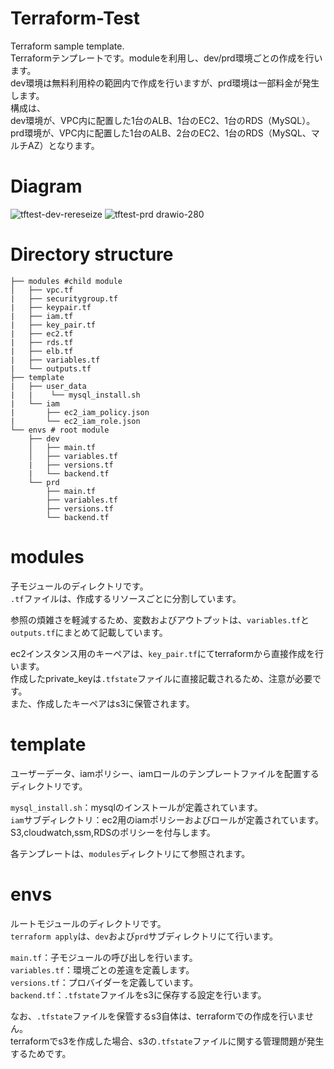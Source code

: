 # Terraform-Test
Terraform sample template.  
Terraformテンプレートです。moduleを利用し、dev/prd環境ごとの作成を行います。  
dev環境は無料利用枠の範囲内で作成を行いますが、prd環境は一部料金が発生します。  
構成は、  
dev環境が、VPC内に配置した1台のALB、1台のEC2、1台のRDS（MySQL）。  
prd環境が、VPC内に配置した1台のALB、2台のEC2、1台のRDS（MySQL、マルチAZ）となります。
# Diagram
![tftest-dev-rereseize](https://user-images.githubusercontent.com/91016271/154847962-c7b62707-2689-4290-8ba9-8c6c721ae445.png)
![tftest-prd drawio-280](https://user-images.githubusercontent.com/91016271/154848117-587eea57-c44c-496f-b6f7-d4ab3223eefc.png)

# Directory structure

```
├── modules #child module
│   ├── vpc.tf
|   ├── securitygroup.tf
|   ├── keypair.tf 
|   ├── iam.tf
|   ├── key_pair.tf
|   ├── ec2.tf
|   ├── rds.tf
|   ├── elb.tf
|   ├── variables.tf
|   └── outputs.tf 
├── template 
|   ├── user_data
|   |    └── mysql_install.sh
|   └── iam
|       ├── ec2_iam_policy.json
|       └── ec2_iam_role.json
└── envs # root module
    ├── dev
    │   ├── main.tf
    │   ├── variables.tf
    |   ├── versions.tf
    |   └── backend.tf
    └── prd
        ├── main.tf
        ├── variables.tf
        ├── versions.tf
        └── backend.tf   
```

# modules
子モジュールのディレクトリです。   
`.tf`ファイルは、作成するリソースごとに分割しています。  

参照の煩雑さを軽減するため、変数およびアウトプットは、`variables.tf`と`outputs.tf`にまとめて記載しています。  

ec2インスタンス用のキーペアは、`key_pair.tf`にてterraformから直接作成を行います。  
作成したprivate_keyは`.tfstate`ファイルに直接記載されるため、注意が必要です。  
また、作成したキーペアはs3に保管されます。

# template
ユーザーデータ、iamポリシー、iamロールのテンプレートファイルを配置するディレクトリです。  

`mysql_install.sh`：mysqlのインストールが定義されています。  
`iam`サブディレクトリ：ec2用のiamポリシーおよびロールが定義されています。  
S3,cloudwatch,ssm,RDSのポリシーを付与します。  

各テンプレートは、`modules`ディレクトリにて参照されます。

# envs
ルートモジュールのディレクトリです。  
`terraform apply`は、`dev`および`prd`サブディレクトリにて行います。  

`main.tf`：子モジュールの呼び出しを行います。  
`variables.tf`：環境ごとの差違を定義します。  
`versions.tf`：プロバイダーを定義しています。  
`backend.tf`：`.tfstate`ファイルをs3に保存する設定を行います。  

なお、`.tfstate`ファイルを保管するs3自体は、terraformでの作成を行いません。  
terraformでs3を作成した場合、s3の`.tfstate`ファイルに関する管理問題が発生するためです。
